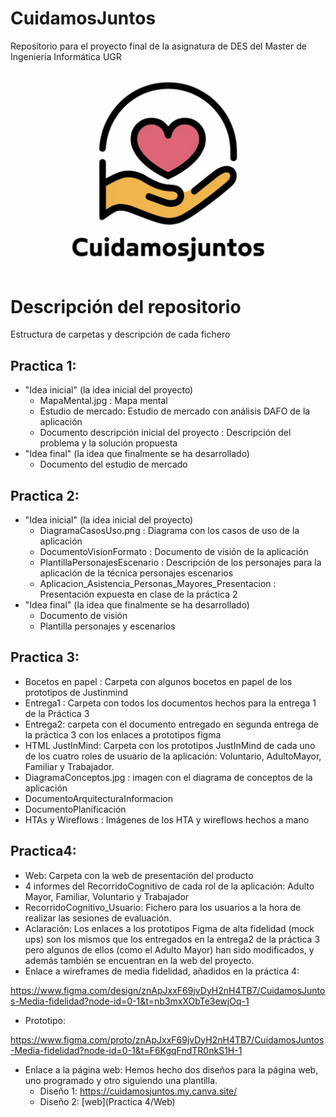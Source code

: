 # CuidamosJuntos
Repositorio para el proyecto final de la asignatura de DES del Master de Ingeniería Informática UGR

![captura](imagenes/cuidamos.png)

# Descripción del repositorio
Estructura de carpetas y descripción de cada fichero

## Practica 1:
- "Idea inicial" (la idea inicial del proyecto)
    - MapaMental.jpg : Mapa mental
    - Estudio de mercado: Estudio de mercado con análisis DAFO de la aplicación
    - Documento descripción inicial del proyecto : Descripción del problema y la solución propuesta
- "Idea final" (la idea que finalmente se ha desarrollado)
    - Documento del estudio de mercado

## Practica 2:
- "Idea inicial" (la idea inicial del proyecto)
    - DiagramaCasosUso.png : Diagrama con los casos de uso de la aplicación
    - DocumentoVisionFormato : Documento de visión de la aplicación
    - PlantillaPersonajesEscenario : Descripción de los personajes para la aplicación de la técnica personajes escenarios 
    - Aplicacion_Asistencia_Personas_Mayores_Presentacion : Presentación expuesta en clase de la práctica 2
- "Idea final" (la idea que finalmente se ha desarrollado)
    - Documento de visión
    - Plantilla personajes y escenarios

## Practica 3:
- Bocetos en papel : Carpeta con algunos bocetos en papel de los prototipos de Justinmind
- Entrega1 : Carpeta con todos los documentos hechos para la entrega 1 de la Práctica 3
- Entrega2: carpeta con el documento entregado en segunda entrega de la práctica 3 con los enlaces a prototipos figma
- HTML JustInMind: Carpeta con los prototipos JustInMind de cada uno de los cuatro roles de usuario de la aplicación: Voluntario, AdultoMayor, Familiar y Trabajador.
- DiagramaConceptos.jpg : imagen con el diagrama de conceptos de la aplicación
- DocumentoArquitecturaInformacion
- DocumentoPlanificación
- HTAs y Wireflows : Imágenes de los HTA y wireflows hechos a mano

## Practica4:
- Web: Carpeta con la web de presentación del producto
- 4 informes del RecorridoCognitivo de cada rol de la aplicación: Adulto Mayor, Familiar, Voluntario y Trabajador
- RecorridoCognitivo_Usuario: Fichero para los usuarios a la hora de realizar las sesiones de evaluación.
- Aclaración: Los enlaces a los prototipos Figma de alta fidelidad (mock ups) son los mismos que los entregados en la entrega2 de la práctica 3 pero algunos de ellos (como el Adulto Mayor) han sido modificados, y además también se encuentran en la web del proyecto.
- Enlace a wireframes de media fidelidad, añadidos en la práctica 4: 

https://www.figma.com/design/znApJxxF69jvDyH2nH4TB7/CuidamosJuntos-Media-fidelidad?node-id=0-1&t=nb3mxXObTe3ewjOq-1
- Prototipo:

https://www.figma.com/proto/znApJxxF69jvDyH2nH4TB7/CuidamosJuntos-Media-fidelidad?node-id=0-1&t=F6KgqFndTR0nkS1H-1
- Enlace a la página web:
Hemos hecho dos diseños para la página web, uno programado y otro siguiendo una plantilla. 
    - Diseño 1: https://cuidamosjuntos.my.canva.site/
    - Diseño 2: [web](Practica 4/Web)

